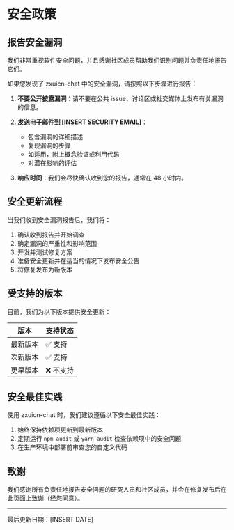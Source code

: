 # 安全政策

## 报告安全漏洞

我们非常重视软件安全问题，并且感谢社区成员帮助我们识别问题并负责任地报告它们。

如果您发现了 zxuicn-chat 中的安全漏洞，请按照以下步骤进行报告：

1. **不要公开披露漏洞**：请不要在公共 issue、讨论区或社交媒体上发布有关漏洞的信息。

2. **发送电子邮件到 [INSERT SECURITY EMAIL]**：
   - 包含漏洞的详细描述
   - 复现漏洞的步骤
   - 如适用，附上概念验证或利用代码
   - 对潜在影响的评估

3. **响应时间**：我们会尽快确认收到您的报告，通常在 48 小时内。

## 安全更新流程

当我们收到安全漏洞报告后，我们将：

1. 确认收到报告并开始调查
2. 确定漏洞的严重性和影响范围
3. 开发并测试修复方案
4. 准备安全更新并在适当的情况下发布安全公告
5. 将修复发布为新版本

## 受支持的版本

目前，我们为以下版本提供安全更新：

| 版本 | 支持状态 |
| --- | --- |
| 最新版本 | ✅ 支持 |
| 次新版本 | ✅ 支持 |
| 更早版本 | ❌ 不支持 |

## 安全最佳实践

使用 zxuicn-chat 时，我们建议遵循以下安全最佳实践：

1. 始终保持依赖项更新到最新版本
2. 定期运行 `npm audit` 或 `yarn audit` 检查依赖项中的安全问题
3. 在生产环境中部署前审查您的自定义代码

## 致谢

我们感谢所有负责任地报告安全问题的研究人员和社区成员，并会在修复发布后在此页面上致谢（经您同意）。

---

最后更新日期：[INSERT DATE] 